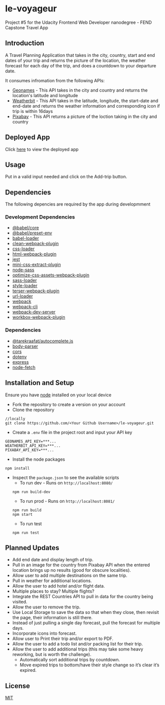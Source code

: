 # le-voyageur
Project #5 for the Udacity Frontend Web Developer nanodegree - FEND Capstone Travel App
## Introduction
A Travel Planning Application that takes in the city, country, start and end dates of your trip and returns the picture of the location, the weather forecast for each day of the trip, and does a countdown to your departure date.

It consumes infromation from the following APIs:
* [Geonames](http://www.geonames.org/) - This API takes in the city and country and returns the location's latitude and longitude
* [Weatherbit](https://www.weatherbit.io/) - This API takes in the latitude, longitude, the start-date and end-date and returns the weather information and corresponding icon if trip is within 16days
* [Pixabay](https://pixabay.com/) - This API returns a picture of the loction taking in the city and country
## Deployed App
Click [here](https://le-voyageur.herokuapp.com/) to view the deployed app
## Usage
Put in a valid input needed and click on the Add-trip button.
## Dependencies
The following depencies are required by the app during developmment
### Development Dependencies
* [@babel/core](https://www.npmjs.com/package/@babel/core)
* [@babel/preset-env](https://www.npmjs.com/package/@babel/core)
* [babel-loader](https://www.npmjs.com/package/@babel/core)
* [clean-webpack-plugin](https://www.npmjs.com/package/clean-webpack-plugin)
* [css-loader](https://www.npmjs.com/package/css-loader)
* [html-webpack-plugin](https://www.npmjs.com/package/html-webpack-plugin)
* [jest](https://jestjs.io/)
* [mini-css-extract-plugin](https://www.npmjs.com/package/mini-css-extract-plugin)
* [node-sass](https://www.npmjs.com/package/node-sass)
* [optimize-css-assets-webpack-plugin](https://www.npmjs.com/package/optimize-css-assets-webpack-plugin)
* [sass-loader](https://www.npmjs.com/package/sass-loader)
* [style-loader](https://www.npmjs.com/package/style-loader)
* [terser-webpack-plugin](https://www.npmjs.com/package/terser-webpack-plugin)
* [url-loader](https://www.npmjs.com/package/url-loader)
* [webpack](https://www.npmjs.com/package/webpack)
* [webpack-cli](https://www.npmjs.com/package/webpack-cli)
* [webpack-dev-server](https://www.npmjs.com/package/webpack-dev-server)
* [workbox-webpack-plugin](https://www.npmjs.com/package/workbox-webpack-plugin)
### Dependencies
* [@tarekraafat/autocomplete.js](https://tarekraafat.github.io/autoComplete.js/#/)
* [body-parser](https://www.npmjs.com/package/body-parser)
* [cors](https://www.npmjs.com/package/cors)
* [dotenv](https://www.npmjs.com/package/dotenv)
* [express](https://expressjs.com/)
* [node-fetch](https://www.npmjs.com/package/node-fetch)

## Installation and Setup
Ensure you have [node](https://nodejs.org/en/) installed on your local device

* Fork the repository to create a version on your account
* Clone the repository 
```
//locally
git clone https://github.com/<Your Github Username>/le-voyageur.git
```
* Create a `.env` file in the project root and input your API key
```
GEONAMES_API_KEY=***...
WEATHERBIT_API_KEY=***...
PIXABAY_API_KEY=***...
```
* Install the node packages
```
npm install
```
* Inspect the `package.json` to see the available scripts
  * To run dev - Runs on `http://localhost:8080/` 
  ```
  npm run build-dev
  ```
  * To run prod - Runs on `http://localhost:8081/`
  ```
  npm run build
  npm start
  ```
  * To run test 
  ```
  npm run test
  ````
## Planned Updates
* Add end date and display length of trip.
* Pull in an image for the country from Pixabay API when the entered location brings up no results (good for obscure localities).
* Allow user to add multiple destinations on the same trip.
* Pull in weather for additional locations.
* Allow the user to add hotel and/or flight data.
* Multiple places to stay? Multiple flights?
* Integrate the REST Countries API to pull in data for the country being visited.
* Allow the user to remove the trip.
* Use Local Storage to save the data so that when they close, then revisit the page, their information is still there.
* Instead of just pulling a single day forecast, pull the forecast for multiple days.
* Incorporate icons into forecast.
* Allow user to Print their trip and/or export to PDF.
* Allow the user to add a todo list and/or packing list for their trip.
* Allow the user to add additional trips (this may take some heavy reworking, but is worth the challenge).
  * Automatically sort additional trips by countdown.
  * Move expired trips to bottom/have their style change so it’s clear it’s expired.
## License
[MIT](https://choosealicense.com/licenses/mit/)


